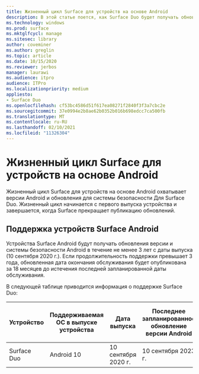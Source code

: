 ```yaml
---
title: Жизненный цикл Surface для устройств на основе Android
description: В этой статье поется, как Surface Duo будет получать обновления версий и безопасности Android в течение не менее 3 лет с даты выпуска.
ms.technology: windows
ms.prod: surface
ms.mktglfcycl: manage
ms.sitesec: library
author: coveminer
ms.author: greglin
ms.topic: article
ms.date: 10/15/2020
ms.reviewer: jerbos
manager: laurawi
ms.audience: itpro
audience: ITPro
ms.localizationpriority: medium
appliesto:
- Surface Duo
ms.openlocfilehash: cf53bc4586d51f617ea08271f2840f3f3a7cbc2e
ms.sourcegitcommit: 37e0994e2b8ae62b0352b016b698edcc7ca500fb
ms.translationtype: MT
ms.contentlocale: ru-RU
ms.lasthandoff: 02/10/2021
ms.locfileid: "11326304"
---
```

# Жизненный цикл Surface для устройств на основе Android

Жизненный цикл Surface для устройств на основе Android охватывает версии Android и обновления для системы безопасности Для Surface Duo. Жизненный цикл начинается с первого выпуска устройства и завершается, когда Surface прекращает публикацию обновлений.

##  <a name="surface-android-device-support"></a>Поддержка устройств Surface Android 

Устройства Surface Android будут получать обновления версии и системы безопасности Android в течение не менее 3 лет с даты выпуска (10 сентября 2020 г.). Если продолжительность поддержки превышает 3 года, обновленная дата окончания обслуживания будет опубликована за 18 месяцев до истечения последней запланированной даты обслуживания. 

В следующей таблице приводится информация о поддержке Surface Duo:

| Устройство  | Поддерживаемая ОС в выпуске устройства | Дата выпуска   | Последнее запланированное обновление версии Android | Последнее запланированное обновление для системы безопасности |
| ----------- | ------------------------------------------ | ------------------ | --------------------------------------- | -------------------------------- |
| Surface Duo | Android 10                                 | 10 сентября 2020 г. | 10 сентября 2023 г.                      | 10 сентября 2023 г.               |

 
